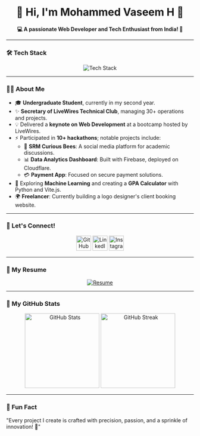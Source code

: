 <h1 align="center">👋 Hi, I'm Mohammed Vaseem H 🚀</h1>
<p align="center">
  <b>💻 A passionate Web Developer and Tech Enthusiast from India! 🌟</b>
</p>

---

### 🛠️ Tech Stack
<div align="center">
  <img src="https://skillicons.dev/icons?i=react,vite,tailwind,firebase,cloudflare,js,java,mongodb" alt="Tech Stack" />
</div>

---

### 👨‍💻 About Me
- 🎓 **Undergraduate Student**, currently in my second year.
- ✨ **Secretary of LiveWires Technical Club**, managing 30+ operations and projects.
- 💡 Delivered a **keynote on Web Development** at a bootcamp hosted by LiveWires.
- ⚡ Participated in **10+ hackathons**; notable projects include:
  - 📱 **SRM Curious Bees**: A social media platform for academic discussions.
  - 📊 **Data Analytics Dashboard**: Built with Firebase, deployed on Cloudflare.
  - 💳 **Payment App**: Focused on secure payment solutions.
- 🌱 Exploring **Machine Learning** and creating a **GPA Calculator** with Python and Vite.js.
- 🌍 **Freelancer**: Currently building a logo designer's client booking website.

---

### 🔗 Let's Connect!
<p align="center">
  <a href="https://github.com/MohammedVaseemH" target="_blank"><img src="https://skillicons.dev/icons?i=github" alt="GitHub" width="40" /></a>
  <a href="https://linkedin.com/in/mohammed-vaseem15905" target="_blank"><img src="https://skillicons.dev/icons?i=linkedin" alt="LinkedIn" width="40" /></a>
  <a href="https://instagram.com/vasi.exe" target="_blank"><img src="https://skillicons.dev/icons?i=instagram" alt="Instagram" width="40" /></a>
</p>

---

### 📄 My Resume
<p align="center">
  <a href="YOUR_RESUME_LINK_HERE" target="_blank" class="btn">
    <img src="https://img.shields.io/badge/Resume-Download-green?style=for-the-badge&logo=adobe" alt="Resume" />
  </a>
</p>

---

### 🚀 My GitHub Stats
<p align="center">
  <img src="https://github-readme-stats.vercel.app/api?username=MohammedVaseemH&show_icons=true&theme=radical" alt="GitHub Stats" height="200" />
  <img src="https://github-readme-streak-stats.herokuapp.com/?user=MohammedVaseemH&theme=radical" alt="GitHub Streak" height="200" />
</p>

---

### 🌟 Fun Fact
"Every project I create is crafted with precision, passion, and a sprinkle of innovation! 🚀"
